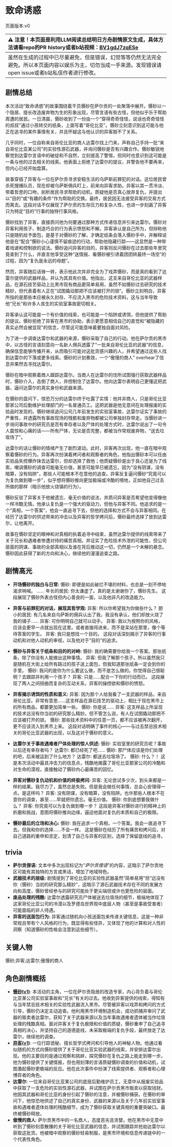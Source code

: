 # 致命诱惑
页面版本:v0
 

| :warning: 注意！本页面是利用LLM阅读总结明日方舟剧情原文生成，具体方法请看repo的PR history或者b站视频：[BV1gdJ7zqESe](https://www.bilibili.com/video/BV1gdJ7zqESe/)         |
|:----------------------------|
| 虽然在生成的过程中已尽量避免，但是错误，幻觉等等仍然无法完全避免。所以本页面内容以娱乐为主，切勿当成一手来源。发现错误请open issue或者b站私信作者进行修改。|



## 剧情总结
本次活动“致命诱惑”的故事围绕着干员慑砂在萨尔贡的一处聚落中展开。慑砂以一个隐居、擅长改造废弃物为生的形象出现，尽管言语有些古怪，但他似乎乐于帮助周遭的居民。一日清晨，慑砂收到了一份由一个“穿得奇奇怪怪，说话也奇奇怪怪的叔叔”通过小孩转交的纸条，上面写着“哥伦比亚”。慑砂立刻意识到这可能与他正在追寻的某件事情有关，并且怀疑这与他认识的异客脱不了关系。

几乎同时，一位自称来自哥伦比亚的商人达雷尔找上门来，声称自己手持一批“来自哥伦比亚某公司”的实验性源石武器，并询问慑砂是否有兴趣合作。慑砂敏锐地察觉到达雷尔言语中的破绽和不自然，立刻提高了警惕，但同时也意识到这可能是一条与他的过去相关的线索。他表面上拒绝了达雷尔的提议，并警告他不要再来，但内心已经开始盘算。

故事穿插了异客与一位在萨尔贡寻求安稳生活的乌萨斯前罪犯的对话。这位居民曾杀死搜捕队员，现在却被乌萨斯佣兵盯上，前来向异客求助。异客以其一贯冷淡、带着哲思的口吻，剖析居民寻求帮助的动机，质疑他是否真心放弃复仇，并提出以“目的”或“有趣的条件”作为帮助的交换。最终，居民因无法接受异客的交易方式而离去。这段对话不仅展现了萨尔贡的生存压力和复杂人性，也进一步刻画了异客只为特定“目的”行事的独特行事风格。

慑砂找到了异客，直接质问他为何要通过那种方式传递信息并引来达雷尔。慑砂对异客利用孩子、制造巧合的行为表示愤怒和不解。异客承认是自己所为，但辩称他只是随机给予面包，是基于对慑砂的了解，才确定纸条会落入慑砂手中，并解释说他是在“配合”慑砂小心谨慎不留痕迹的行动，帮助他隐藏行踪——这显然是一种带着戏谑和控制欲的说法。慑砂追问异客的目的，异客则反问慑砂在过去那些年里究竟查到了什么，并直言他享受这种“送情报、看慑砂被引诱着团团转最终一场空”的过程，因为“复仇是永远的母题”。

然而，异客随后话锋一转，表示他此次并非完全为了戏弄慑砂，而是真的看到了达雷尔提供的武器样品，并认为其具有价值。他指出，这支来自哥伦比亚的武器样品，在源石技艺驱动上比黑市现有商品更简单易用，虽然不如慑砂过去研究的技术精妙，但代表着有人正在“试图撬动那把不应该被打开的锁”。慑砂立刻明白，异客所指的是那些本应被永久封存、不应流入黑市的危险技术资料，这与当年导致他“兄长”和许多人丧生的实验室事故密切相关。

异客承认这可能是一个有价值的线索，也可能是一个陷阱或诱饵，但他提供了帮助的提议。慑砂拒绝了异客在黑市的协助，表示更愿意相信自己的直觉和“被隐藏的真实必然会被显现”的信念，尽管这可能意味着要独自面对风险。

为了进一步调查达雷尔和武器的来源，慑砂采取了自己的行动。他在萨尔贡的黑市中，以古怪的言语刻意向一名新人佣兵透露了“一批来自哥伦比亚的武器”的信息，确保信息能够传播开来，从而吸引可能对这批货感兴趣的人，并希望通过这些人找到达雷尔的下落或更多线索。慑砂的计划奏效，一个“傲慢的商人” overhear了信息并果然去寻找达雷尔。

慑砂在暗中观察着商人跟踪达雷尔。当商人在达雷尔的住所试图强行获取武器样品时，慑砂介入，击倒了商人，并控制住了达雷尔。他向达雷尔表明自己更懂这把武器，逼问达雷尔的真实身份和武器来源。

在慑砂的盘问下，惊恐万分的达雷尔终于吐露了实情：他并非商人，只是哥伦比亚那家公司后勤维护处理部门的一名普通员工。这把武器是他无意间在处理报废的实验品时发现的。慑砂继续追问公司几年前发生的实验室事故，达雷尔证实了事故的严重性，并透露所有事故现场的残骸和废弃物都被公司单独封存带走。当慑砂进一步询问事故中的研究员是否有幸存者以及尸体的处理方式时，达雷尔说出了一句令人震惊和心痛的话——所有尸体，无论是否完整，都被当作常规废弃物，“送去垃圾场了”。

达雷尔的话让慑砂的情绪产生了剧烈波动。此时，异客再次出现，他一直在暗中观察着慑砂的行为。异客再次扮演着拷问者和观察者的角色，他指出慑砂本可以任由实验品失控爆炸抹去达雷尔，但却选择了救他；他质疑慑砂是出于良心还是为了线索，嘲讽慑砂的调查可能毫无价值，甚至可能早已被遗忘，因为“没有阴谋，没有暗算，没有陷阱”，那些人可能根本不在意他的追查。异客反复逼问慑砂“究竟可以为复仇做到哪一步”，似乎想将慑砂推向更加极端或冷酷的境地，正如他自己过去所做的那样（暗示他放火烧镇的行为）。

慑砂反驳了异客关于他被遗忘、毫无价值的说法，并质问异客是否希望他变得像他一样冷酷无情。他承认复仇是一个强大的驱动力，但他与异客不同。他追求的是一个“真相，一个答案”，他会一直追寻下去，但他的选择和方式不会与异客相同。在经历了达雷尔的供述带来的冲击以及异客的哲学拷问后，慑砂最终选择了放到达雷尔，让他离开。

故事在慑砂坚定的眼神和对真相的执着追寻中结束，虽然达雷尔提供的线索带来了关于兄长和遇难者惨遭对待的痛苦真相，并证实了危险技术外泄的可能性，但公司层面的阴谋、事故的全部真相以及谁在背后推动这一切，仍然是一个未解的悬念。慑砂因此获得了新的方向和决心，继续他的漫漫追查之路。
## 剧情高光
*   **开场慑砂的独白与日常:**
    慑砂: 即便是如此破烂不堪的材料，也总是一刻不停地渴求呐喊。
    ......
    年长的居民: 你太谦虚了。真的是太谢谢你了，慑砂先生。
    这段展现了慑砂外表古怪但内心善良的一面，以及他非凡的改造能力。

*   **异客与前罪犯的对话，展现其哲学观:**
    异客: 所以你希望我为你做些什么？
    胆小的居民: 有几名来自乌萨斯的佣兵认出了我，我没有承认，他们却放火烧了我的铺子......
    异客: 可你明明自己就可以动手。
    异客: 我以为按照你的风格，应该会更早一点就出现在这里。或者直接闯进来，而不是呆站在那里，像个等待答案的学生。
    异客: 我只是想找一个目的。
    这段对话深刻揭示了异客的行事动机和对他人动机的审视，以及他对于“目的”的追求。

*   **慑砂与异客关于纸条和目的的对峙:**
    慑砂: 我的确需要你给我一个答案。那张纸条，除了你没有人能做出这种事情。
    异客: 但我了解那个孩子。所以虽然我只是随机在大街上给所有路过的孩子送上面包，但我知道那张纸条一定会到你的手里。
    慑砂: 我问的是你为什么要这么做，而不是怎么做的。你觉得自己很聪明？去跟踪并利用一个孩子？
    异客: 只是......配合一下你的行动而已。
    这段展现了两人之间扭曲而复杂的互动关系，异客的操控欲和慑砂的愤怒。

*   **异客揭示诱饵的性质和意义:**
    异客: 因为那个人给我看了一支武器的样品，来自哥伦比亚。非常有意思......这支样品在源石技艺的驱动上，相比于现在黑市上的所有商品，都要更加简单一些。
    慑砂: 你是说......
    异客: 这支样品上所呈现的技术远没有你当初的研究那么精妙。但不管怎么说，有人在试图撬动那把不应该被打开的锁。
    慑砂: 那些技术资料中的任意一页，都不应该被再次翻开，更不应该流入到黑市上来。
    这段对话明确了事件的核心——与过去禁忌技术相关的哥伦比亚武器的出现，以及这对于慑砂的意义。

*   **达雷尔关于事故遇难者尸体处理的惊人供述:**
    慑砂: 实验室里的研究员呢？事故以后还有幸存者吗？
    达雷尔: 都已经死了吧......
    慑砂: 那尸体应该是你们处理的吧，后来被运到了什么地方？
    达雷尔: 都送去垃圾场了。
    慑砂: 什么？！
    这是本次活动中最具冲击力的信息点，残酷地揭露了哥伦比亚那家公司的冷酷和对生命的漠视，直接触动了慑砂内心最痛苦的回忆。

*   **异客对慑砂复仇动机和价值的终极拷问:**
    异客: 无论尝试多少次，到头来都是一样的结果。我尽力了，虽然总是失败。但是我会做任何事情，总会心安理得一点。是这样吗？
    异客: 没有阴谋，没有暗算，没有陷阱。也许那些人根本不在意你的调查，甚至......早就把你遗忘。毫无价值。
    慑砂: 你到底想要我做什么？
    异客: 你究竟可以为复仇做到哪一步？
    这段是异客对慑砂进行的精神上的折磨和挑战，意图将慑砂推向边缘，逼迫他面对复仇的本质和自己的极限。

*   **慑砂最后的立场和决心:**
    慑砂: 我在追求一个真相，一个答案。我会一直追寻下去。但我和你的选择......不会一样。
    这是慑砂在经历了所有痛苦和拷问后，对自己道路的重申和坚定，划清了自己与异客的区别，选择了保留底线的追寻。
## trivia
*   **萨尔贡俚语:** 文本中多次出现标记为"*萨尔贡俚语*"的内容，这暗示了萨尔贡地区可能有其独特的方言或黑话，增加了地域特色。
*   **武器技术的层级:** 剧情提到了哥伦比亚的实验性武器虽然“简单易用”但“远没有你（慑砂）当初的研究那么精妙”，这暗示了源石武器技术存在不同的发展方向和高度，慑砂曾经参与的研究可能处于更尖端但或许也更危险的层面。
*   **废品处理的残酷:** 达雷尔透露研究员尸体被送去垃圾场的细节，极端地体现了这家哥伦比亚公司的冷漠以及罗德岛世界观中底层人物（甚至是事故受害者）可能面临的非人待遇。
*   **异客的送面包行为:** 异客通过随机向小孩送面包来传递关键信息，这是一种非常规且带有个人风格的行为，既显得有些怪异，又体现了他的计算和对人性的洞察（知道慑砂的性格会注意到这些细节）。
## 关键人物
慑砂;异客;达雷尔;傲慢的商人
## 角色剧情概括
-   **[慑砂](../char_v3/char_379_sesa.md)([v1](../chars/char_379_sesa.md))**: 本活动的主角，一位在萨尔贡隐居的改造专家，内心背负着与哥伦比亚某公司实验室事故和“兄长”有关的过去。他收到异客提供的线索，得知有与当年禁忌技术相关的实验性武器流入黑市。尽管被异客以戏弄和拷问的方式引导，慑砂仍决定主动追查。他利用黑市环境制造机会，成功抓捕并审问了武器的贩卖者达雷尔，获知了关于武器来源以及当年事故遇难者遗体被当作垃圾处理的残酷真相。面对异客关于复仇极限和价值的质疑，慑砂重申了自己追寻真相的决心，并坚持自己的道德底线，未采取极端的复仇手段，最终放走了达雷尔，继续他的调查。
-   **[异客](../char_v3/char_472_pasngr.md)([v1](../chars/char_472_pasngr.md))**: 一位行踪诡秘、擅长哲学式拷问和引导他人的神秘人物。他通过看似随机的方式向慑砂提供了关于哥伦比亚实验武器的线索，并安排达雷尔出现。他的主要目的是通过观察和挑衅，探究慑砂在复仇之路上能走到哪一步。他为慑砂提供了关键情报，但也用刻薄的言语质疑慑砂调查的价值和动机，试图激起慑砂更极端的反应。他在此次事件中扮演了线索提供者、观察者和心理博弈者的角色。
-   **达雷尔**: 一位来自哥伦比亚某公司的底层后勤维护员工，无意中从报废实验品中获取了一支危险的实验性源石武器，并试图在萨尔贡黑市贩卖以获取钱财。他因其武器和哥伦比亚的身份引起了慑砂的注意，并被慑砂捕获。在慑砂的审问下，他惊恐地供述了自己的真实身份、武器的来源以及关于几年前实验室事故和遇难者遗体处理的残酷细节，成为了慑砂获取关键真相的重要突破口。最终被慑砂释放。
-   **傲慢的商人**: 萨尔贡黑市中的一名商人，态度恶劣且贪婪。他在黑市中无意中听到了慑砂刻意散播的关于哥伦比亚武器的信息，并试图跟踪并抢劫达雷尔以获取这批货。他被暗中观察的慑砂轻易制服，是黑市环境和信息传递链中的一个代表性角色。